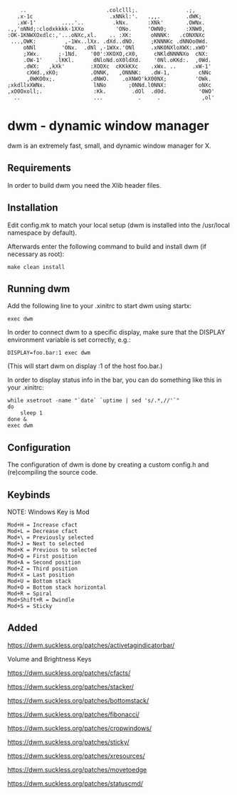 ```
    ..                         .colclll;.               .;,
   .x-1c                        .xNNkl:'.   .,,.        .dWK;
   .xW-1'        ....'..         .kNx.      :XNk'       .OWNx.
.,,'oNNd;:clodxkkkk-1XXo          'ONo.     'OWN0;      :XNW0,
:OK-1KNWXOxdlc:,'...oNXc,xl.    .. :XK:      oNNNK:   .cONXNXc
 ...,OWK:         ,-1Wx..lXx. .dXd..dNO.     ;KNNNKc .dNNOo0Wd.
     oNNl        'ONx.  .dNl ,-1WXx.'ONl     .xNK0NXloXWX:.xWO'
     ;XWx.      ;-1Nd.    '00':XKOXO,cX0,     cNKldNNNNXo  cNX:
     .OW-1'    .lKKl.      dNloNd.oX0ldXd.    '0Nl.oKKd:.  ,0Wd.
     .dWX:   ,kXk'        :XOOXc  cKKkKXc    .xWx. ..     .xW-1'
      cXWd.,xKO;          .ONNK,   ,ONNNK:   .dW-1,         cNNc
      ,0WKO0x;.           .dNWO.    .oXNWO'kX00NX;         'OWk.
;xkdllxXWNx.               lNNo       ;0NNd.l0NNX:          oNXc
,xO0Oxoll;.                :Kk.        .dOl  .d0d.          '0WO'
  ..                       ...           .     .             ,ol'
```


# dwm - dynamic window manager 
dwm is an extremely fast, small, and dynamic window manager for X.


## Requirements
In order to build dwm you need the Xlib header files.


## Installation
Edit config.mk to match your local setup (dwm is installed into
the /usr/local namespace by default).

Afterwards enter the following command to build and install dwm (if
necessary as root):

    make clean install


## Running dwm
Add the following line to your .xinitrc to start dwm using startx:

    exec dwm

In order to connect dwm to a specific display, make sure that
the DISPLAY environment variable is set correctly, e.g.:

    DISPLAY=foo.bar:1 exec dwm

(This will start dwm on display :1 of the host foo.bar.)

In order to display status info in the bar, you can do something
like this in your .xinitrc:

    while xsetroot -name "`date` `uptime | sed 's/.*,//'`"
    do
    	sleep 1
    done &
    exec dwm


## Configuration
The configuration of dwm is done by creating a custom config.h
and (re)compiling the source code.


## Keybinds
NOTE: Windows Key is Mod
```
Mod+H = Increase cfact      
Mod+L = Decrease cfact      
Mod+\ = Previously selected      
Mod+J = Next to selected      
Mod+K = Previous to selected      
Mod+Q = First position      
Mod+A = Second position      
Mod+Z = Third position      
Mod+X = Last position      
Mod+U = Bottom stack      
Mod+O = Bottom stack horizontal   
Mod+R = Spiral   
Mod+Shift+R = Dwindle   
Mod+S = Sticky   
```

## Added
https://dwm.suckless.org/patches/activetagindicatorbar/

Volume and Brightness Keys

https://dwm.suckless.org/patches/cfacts/

https://dwm.suckless.org/patches/stacker/

https://dwm.suckless.org/patches/bottomstack/

https://dwm.suckless.org/patches/fibonacci/

https://dwm.suckless.org/patches/cropwindows/

https://dwm.suckless.org/patches/sticky/

https://dwm.suckless.org/patches/xresources/

https://dwm.suckless.org/patches/movetoedge

https://dwm.suckless.org/patches/statuscmd/